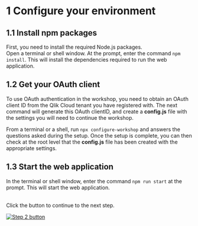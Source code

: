 # 1 Configure your environment

## 1.1 Install npm packages

First, you need to install the required Node.js packages.  
Open a terminal or shell window. At the prompt, enter the command `npm install`. This will install the dependencies required to run the web application.

## 1.2 Get your OAuth client

To use OAuth authentication in the workshop, you need to obtain an OAuth client ID from the Qlik Cloud tenant you have registered with.
The next command will generate this OAuth clientID, and create a **config.js** file with the settings you will need to continue the workshop.

From a terminal or a shell, run `npx configure-workshop` and answers the questions asked during the setup.
Once the setup is complete, you can then check at the root level that the **config.js** file has been created with the appropriate settings.

## 1.3 Start the web application

In the terminal or shell window, enter the command `npm run start` at the prompt. This will start the web application.  

<br />
Click the button to continue to the next step.  
<br />

[![Step 2 button](https://img.shields.io/badge/Step_2_--_Embed_a_complete_analytics_application_>-19426C?style=for-the-badge)](02-full-analytics-embed.md)
